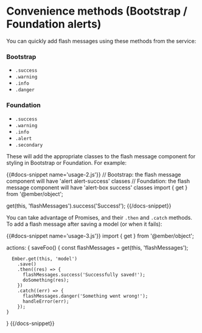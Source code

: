 # Convenience methods (Bootstrap / Foundation alerts)
You can quickly add flash messages using these methods from the service:

### Bootstrap
- `.success`
- `.warning`
- `.info`
- `.danger`

### Foundation
- `.success`
- `.warning`
- `.info`
- `.alert`
- `.secondary`

These will add the appropriate classes to the flash message component for styling in Bootstrap or Foundation. For example:

{{#docs-snippet name='usage-2.js'}}
  // Bootstrap: the flash message component will have 'alert alert-success' classes
  // Foundation: the flash message component will have 'alert-box success' classes
  import { get } from '@ember/object';

  get(this, 'flashMessages').success('Success!');
{{/docs-snippet}}

You can take advantage of Promises, and their `.then` and `.catch` methods. To add a flash message after saving a model (or when it fails):

{{#docs-snippet name='usage-3.js'}}
  import { get } from '@ember/object';

  actions: {
    saveFoo() {
      const flashMessages = get(this, 'flashMessages');

      Ember.get(this, 'model')
        .save()
        .then((res) => {
          flashMessages.success('Successfully saved!');
          doSomething(res);
        })
        .catch((err) => {
          flashMessages.danger('Something went wrong!');
          handleError(err);
        });
    }
  }
{{/docs-snippet}}

